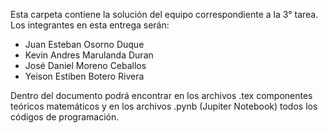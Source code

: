 Esta carpeta contiene la solución del equipo correspondiente a la 3° tarea. Los integrantes en esta entrega serán:
- Juan Esteban Osorno Duque
- Kevin Andres Marulanda Duran
- José Daniel Moreno Ceballos
- Yeison Estiben Botero Rivera

Dentro del documento podrá encontrar en los archivos .tex componentes teóricos matemáticos y en los archivos .pynb (Jupiter Notebook) todos los códigos de programación.  
